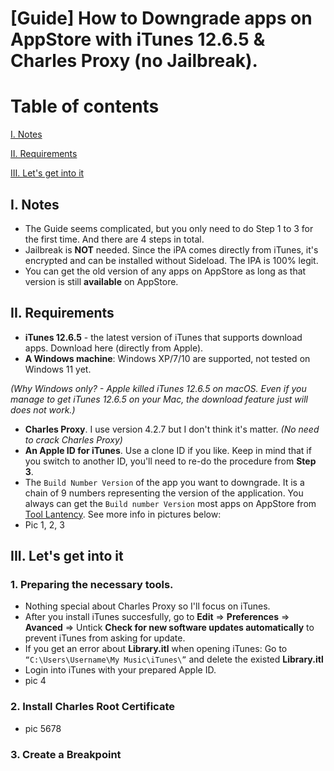 # [Guide] How to Downgrade apps on AppStore with iTunes 12.6.5 & Charles Proxy (no Jailbreak).

# Table of contents
[I. Notes](#Notes)

[II. Requirements](#requirements)

[III. Let's get into it](#getintoit)




## I. Notes
<a name="Notes"></a>

- The Guide seems complicated, but you only need to do Step 1 to 3 for the first time. And there are 4 steps in total.
- Jailbreak is **NOT** needed. Since the iPA comes directly from iTunes, it's encrypted and can be installed without Sideload. The IPA is 100% legit.
- You can get the old version of any apps on AppStore as long as that version is still **available** on AppStore.


## II. Requirements
<a name="requirements"></a>
- **iTunes 12.6.5** - the latest version of iTunes that supports download apps. Download here (directly from Apple).
- **A Windows machine**: Windows XP/7/10 are supported, not tested on Windows 11 yet.
 
_(Why Windows only? - Apple killed iTunes 12.6.5 on macOS. Even if you manage to get iTunes 12.6.5 on your Mac, the download feature just will does not work.)_
- **Charles Proxy**. I use version 4.2.7 but I don't think it's matter. _(No need to crack Charles Proxy)_
- **An Apple ID for iTunes**. Use a clone ID if you like. Keep in mind that if you switch to another ID, you'll need to re-do the procedure from **Step 3**.
- The `Build Number Version` of the app you want to downgrade. It is a chain of 9 numbers representing the version of the application. You always can get the `Build number Version` most apps on AppStore from [Tool Lantency](https://tools.lancely.tech/apple/app-search). See more info in pictures below:
- Pic 1, 2, 3


## III. Let's get into it
<a name="getintoit"></a>
### 1. Preparing the necessary tools.
- Nothing special about Charles Proxy so I'll focus on iTunes. 
- After you install iTunes succesfully, go to **Edit** => **Preferences** => **Avanced** => Untick **Check for new software updates automatically** to prevent iTunes from asking for update.
- If you get an error about **Library.itl** when opening iTunes: Go to `“C:\Users\Username\My Music\iTunes\”` and delete the existed **Library.itl**
- Login into iTunes with your prepared Apple ID.
- pic 4

### 2. Install Charles Root Certificate
- pic 5678

### 3. Create a Breakpoint









